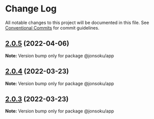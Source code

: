 # Change Log

All notable changes to this project will be documented in this file.
See [Conventional Commits](https://conventionalcommits.org) for commit guidelines.

## [2.0.5](https://github.com/jonsoku2/lerna-docker-example-1/compare/v2.0.4...v2.0.5) (2022-04-06)

**Note:** Version bump only for package @jonsoku/app





## [2.0.4](https://github.com/jonsoku2/lerna-docker-example-1/compare/v2.0.3...v2.0.4) (2022-03-23)

**Note:** Version bump only for package @jonsoku/app





## [2.0.3](https://github.com/jonsoku2/lerna-docker-example-1/compare/v2.0.2...v2.0.3) (2022-03-23)

**Note:** Version bump only for package @jonsoku/app
